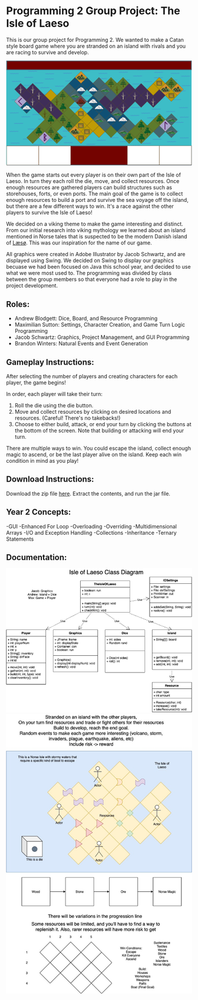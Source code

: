 # Programming 2 Group Project: The Isle of Laeso
This is our group project for Programming 2. We wanted to make a Catan style board game where you are stranded on an island with rivals and you are racing to survive and develop. 

![TheIsleOfLaeso](https://github.com/Bamboo72/Programming2GroupProject1/blob/main/res/BackgroundBoard.png)

When the game starts out every player is on their own part of the Isle of Laeso. In turn they each roll the die, move, and collect resources. Once enough resources are gathered players can build structures such as storehouses, forts, or even ports. The main goal of the game is to collect enough resources to build a port and survive the sea voyage off the island, but there are a few different ways to win. It's a race against the other players to survive the Isle of Laeso!

We decided on a viking theme to make the game interesting and distinct. From our initial research into viking mythology we learned about an island mentioned in Norse tales that is suspected to be the modern Danish island of [Læsø](https://en.wikipedia.org/wiki/L%C3%A6s%C3%B8). This was our inspiration for the name of our game.

All graphics were created in Adobe Illustrator by Jacob Schwartz, and are displayed using Swing. We decided on Swing to display our graphics becuase we had been focused on Java this school year, and decided to use what we were most used to. The programming was divided by class between the group members so that everyone had a role to play in the project development.


## Roles:
- Andrew Blodgett: Dice, Board, and Resource Programming
- Maximilian Sutton: Settings, Character Creation, and Game Turn Logic Programming
- Jacob Schwartz: Graphics, Project Management, and GUI Programming 
- Brandon Winters: Natural Events and Event Generation

## Gameplay Instructions:

After selecting the number of players and creating characters for each player, the game begins!  

In order, each player will take their turn:  
1. Roll the die using the die button.  
2. Move and collect resources by clicking on desired locations and resources. (Careful! There's no takebacks!)  
3. Choose to either build, attack, or end your turn by clicking the buttons at the bottom of the screen. Note that building or attacking will end your turn.  

There are multiple ways to win. You could escape the island, collect enough magic to ascend, or be the last player alive on the island. Keep each win condition in mind as you play!  

## Download Instructions:

Download the zip file [here](https://github.com/Bamboo72/Programming2GroupProject1/raw/main/src/TheIsleOfLaeso.java). Extract the contents, and run the jar file.

## Year 2 Concepts: 
-GUI
-Enhanced For Loop
-Overloading
-Overriding
-Multidimensional Arrays
-I/O and Exception Handling
-Collections
-Inheritance
-Ternary Statements

## Documentation: 
![ClassDiagram](https://github.com/Bamboo72/Programming2GroupProject1/blob/main/ConceptArt/GroupProjectClassDiagram.png)
![IslandSurvivalIdea](https://github.com/Bamboo72/Programming2GroupProject1/blob/main/ConceptArt/Isle%20of%20Laeso.jpg)

